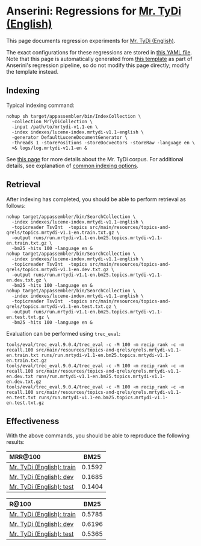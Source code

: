 # Anserini: Regressions for [Mr. TyDi (English)](https://github.com/castorini/mr.tydi)

This page documents regression experiments for [Mr. TyDi (English)](https://github.com/castorini/mr.tydi).

The exact configurations for these regressions are stored in [this YAML file](../src/main/resources/regression/mrtydi-v1.1-en.yaml).
Note that this page is automatically generated from [this template](../src/main/resources/docgen/templates/mrtydi-v1.1-en.template) as part of Anserini's regression pipeline, so do not modify this page directly; modify the template instead.

## Indexing

Typical indexing command:

```
nohup sh target/appassembler/bin/IndexCollection \
  -collection MrTyDiCollection \
  -input /path/to/mrtydi-v1.1-en \
  -index indexes/lucene-index.mrtydi-v1.1-english \
  -generator DefaultLuceneDocumentGenerator \
  -threads 1 -storePositions -storeDocvectors -storeRaw -language en \
  >& logs/log.mrtydi-v1.1-en &
```

See [this page](https://github.com/castorini/mr.tydi) for more details about the Mr. TyDi corpus.
For additional details, see explanation of [common indexing options](common-indexing-options.md).

## Retrieval

After indexing has completed, you should be able to perform retrieval as follows:

```
nohup target/appassembler/bin/SearchCollection \
  -index indexes/lucene-index.mrtydi-v1.1-english \
  -topicreader TsvInt  -topics src/main/resources/topics-and-qrels/topics.mrtydi-v1.1-en.train.txt.gz \
  -output runs/run.mrtydi-v1.1-en.bm25.topics.mrtydi-v1.1-en.train.txt.gz \
  -bm25 -hits 100 -language en &
nohup target/appassembler/bin/SearchCollection \
  -index indexes/lucene-index.mrtydi-v1.1-english \
  -topicreader TsvInt  -topics src/main/resources/topics-and-qrels/topics.mrtydi-v1.1-en.dev.txt.gz \
  -output runs/run.mrtydi-v1.1-en.bm25.topics.mrtydi-v1.1-en.dev.txt.gz \
  -bm25 -hits 100 -language en &
nohup target/appassembler/bin/SearchCollection \
  -index indexes/lucene-index.mrtydi-v1.1-english \
  -topicreader TsvInt  -topics src/main/resources/topics-and-qrels/topics.mrtydi-v1.1-en.test.txt.gz \
  -output runs/run.mrtydi-v1.1-en.bm25.topics.mrtydi-v1.1-en.test.txt.gz \
  -bm25 -hits 100 -language en &
```

Evaluation can be performed using `trec_eval`:

```
tools/eval/trec_eval.9.0.4/trec_eval -c -M 100 -m recip_rank -c -m recall.100 src/main/resources/topics-and-qrels/qrels.mrtydi-v1.1-en.train.txt runs/run.mrtydi-v1.1-en.bm25.topics.mrtydi-v1.1-en.train.txt.gz
tools/eval/trec_eval.9.0.4/trec_eval -c -M 100 -m recip_rank -c -m recall.100 src/main/resources/topics-and-qrels/qrels.mrtydi-v1.1-en.dev.txt runs/run.mrtydi-v1.1-en.bm25.topics.mrtydi-v1.1-en.dev.txt.gz
tools/eval/trec_eval.9.0.4/trec_eval -c -M 100 -m recip_rank -c -m recall.100 src/main/resources/topics-and-qrels/qrels.mrtydi-v1.1-en.test.txt runs/run.mrtydi-v1.1-en.bm25.topics.mrtydi-v1.1-en.test.txt.gz
```

## Effectiveness

With the above commands, you should be able to reproduce the following results:

MRR@100                                 | BM25      |
:---------------------------------------|-----------|
[Mr. TyDi (English): train](https://github.com/castorini/mr.tydi)| 0.1592    |
[Mr. TyDi (English): dev](https://github.com/castorini/mr.tydi)| 0.1685    |
[Mr. TyDi (English): test](https://github.com/castorini/mr.tydi)| 0.1404    |


R@100                                   | BM25      |
:---------------------------------------|-----------|
[Mr. TyDi (English): train](https://github.com/castorini/mr.tydi)| 0.5785    |
[Mr. TyDi (English): dev](https://github.com/castorini/mr.tydi)| 0.6196    |
[Mr. TyDi (English): test](https://github.com/castorini/mr.tydi)| 0.5365    |
